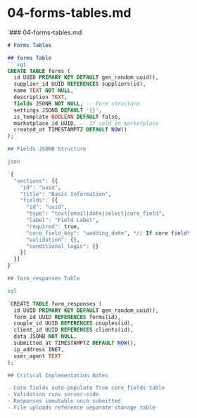 # 04-forms-tables.md

`### 04-forms-tables.md
```markdown
# Forms Tables

## forms Table
```sql
CREATE TABLE forms (
  id UUID PRIMARY KEY DEFAULT gen_random_uuid(),
  supplier_id UUID REFERENCES suppliers(id),
  name TEXT NOT NULL,
  description TEXT,
  fields JSONB NOT NULL, -- Form structure
  settings JSONB DEFAULT '{}',
  is_template BOOLEAN DEFAULT false,
  marketplace_id UUID, -- If sold in marketplace
  created_at TIMESTAMPTZ DEFAULT NOW()
);`

## Fields JSONB Structure

json

`{
  "sections": [{
    "id": "uuid",
    "title": "Basic Information",
    "fields": [{
      "id": "uuid",
      "type": "text|email|date|select|core_field",
      "label": "Field Label",
      "required": true,
      "core_field_key": "wedding_date", *// If core field*
      "validation": {},
      "conditional_logic": {}
    }]
  }]
}`

## form_responses Table

sql

`CREATE TABLE form_responses (
  id UUID PRIMARY KEY DEFAULT gen_random_uuid(),
  form_id UUID REFERENCES forms(id),
  couple_id UUID REFERENCES couples(id),
  client_id UUID REFERENCES clients(id),
  data JSONB NOT NULL,
  submitted_at TIMESTAMPTZ DEFAULT NOW(),
  ip_address INET,
  user_agent TEXT
);`

## Critical Implementation Notes

- Core fields auto-populate from core_fields table
- Validation runs server-side
- Responses immutable once submitted
- File uploads reference separate storage table